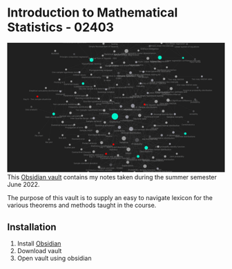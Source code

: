 # Introduction to Mathematical Statistics - 02403
![ValutGraph](assets/images/READMEVaultGraph.png)
This [Obsidian vault](https://obsidian.md/) contains my notes taken during the summer semester June 2022.

The purpose of this vault is to supply an easy to navigate lexicon for the various theorems and methods taught in the course.

## Installation
1. Install [Obsidian](https://obsidian.md/)
2. Download vault
3. Open vault using obsidian
